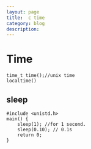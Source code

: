```yaml
---
layout: page
title:	c time
category: blog
description:
---
```


# Time
	time_t time();//unix time
	localtime()

## sleep

    #include <unistd.h>
    main() {
        sleep(1); //for 1 second.
        sleep(0.10); // 0.1s
        return 0;
    }
